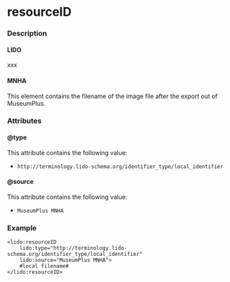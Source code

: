 # resourceID

### Description

#### LIDO

xxx

#### MNHA

This element contains the filename of the image file after the export out of MuseumPlus.

### Attributes

#### @type

This attribute contains the following value:

* `http://terminology.lido-schema.org/identifier_type/local_identifier`

#### @source

This attribute contains the following value:

* `MuseumPlus MNHA`

### Example

```markup
<lido:resourceID
    lido:type="http://terminology.lido-schema.org/identifier_type/local_identifier"
    lido:source="MuseumPlus MNHA">
    #local filename#
</lido:resourceID>
```

